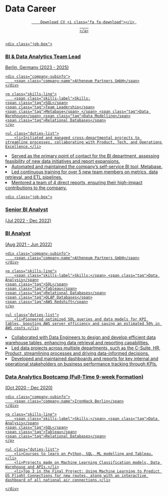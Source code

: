 # Data Career

<div style="text-align: center; margin-top: 1em; margin-bottom: 2em;">
    <a href="/assets/CV-David_Magraner.pdf" 
       download="CV-David_Magraner.pdf" 
       class="custom-tag download-button">
        
        Download CV <i class="fa fa-download"></i> 
        
    </a>
</div>

<div class="cv-page-container">
    
    <div class="job-box">
<section class="experience-entry">
    <div class="header-row">
        <h3 class="job-title">BI & Data Analytics Team Lead</h3>
        <span class="location-date">Berlin, Germany (2023 - 2025)</span>
    </div>

    <div class="company-subinfo">
        <span class="company-name">Atheneum Partners GmbH</span>
    </div>

    <p class="skills-line">
        <span class="skills-label">Skills:
    <span class="tag">SQL</span>
    <span class="tag">Team Leadership</span>
    <span class="tag">Metabase</span> </span> <span class="tag">Data Warehouse</span> <span class="tag">Data Modelling</span>
    <span class="tag">Relational Databases</span>
    </p>

    <ul class="duties-list">
        <li>Initiated and managed cross-departmental projects to streamline processes, collaborating with Product, Tech, and Operations Excellence.</li>
<li>Served as the primary point of contact for the BI department, assessing feasibility of new data initiatives and report expansions.</li>
<li>Automated and maintained the company’s self-service BI tool, Metabase.</li>
<li>Led continuous training for over 5 new team members on metrics, data retrieval, and ETL pipelines.</li>
<li>Mentored a team of 4 direct reports, ensuring their high-impact contributions to the company.</li>
        </ul>
</section>
</div>

    <div class="job-box">
<section class="experience-entry">
    <div class="header-row">
        <h3 class="job-title">Senior BI Analyst</h3>
        <span class="location-date">(Jul 2022 - Dec 2022)</span>
    </div>
    <div class="header-row">
        <h3 class="job-title">BI Analyst</h3>
        <span class="location-date">(Aug 2021 - Jun 2022)</span>
    </div>

    <div class="company-subinfo">
        <span class="company-name">Atheneum Partners GmbH</span>
    </div>

    <p class="skills-line">
        <span class="skills-label">Skills:</span> <span class="tag">Data Analysis</span>
    <span class="tag">SQL</span>
    <span class="tag">Tableau</span>
    <span class="tag">Relational Databases</span>
    <span class="tag">OLAP Databases</span>
    <span class="tag">AWS Redshift</span>
    </p>

    <ul class="duties-list">
        <li>Pioneered optimized SQL queries and data models for KPI tables, boosting AWS server efficiency and saving an estimated 50% in AWS costs.</li>
<li>Collaborated with Data Engineers to design and develop efficient data warehouse tables, enhancing data retrieval and reporting capabilities.</li>
<li>Led data projects across multiple departments, such as the C-Suite, HR, Product, streamlining processes and driving data-informed decisions.</li>
<li>Developed and maintained dashboards and reports for key internal and operational stakeholders on business performance tracking through KPIs.</li>
        </ul>
</section>
</div>

<div class="job-box">
<section class="experience-entry">
    <div class="header-row">
        <h3 class="job-title">Data Analytics Bootcamp (Full-Time 9-week Formation)</h3>
        <span class="location-date">(Oct 2020 - Dec 2020)</span>
    </div>

    <div class="company-subinfo">
        <span class="company-name">IronHack Berlin</span>
    </div>

    <p class="skills-line">
        <span class="skills-label">Skills:</span> <span class="tag">Data Analysis</span>
    <span class="tag">SQL</span>
    <span class="tag">Tableau</span>
    <span class="tag">Relational Databases</span>
    </p>

    <ul class="duties-list">
        <li>Courses to learn on Python, SQL, ML modelling and Tableau.</li>
        <li>Projects made on Machine Learning Classification models, Data Warehouse and APIs.</li>
        <li>Top 3 in the Final Project: Using Machine Learning to Predict US Flight Connections for new routes, along with an interactive dashboard of all national air connections.</li>
</ul>
</section>
</div>

    </div>
